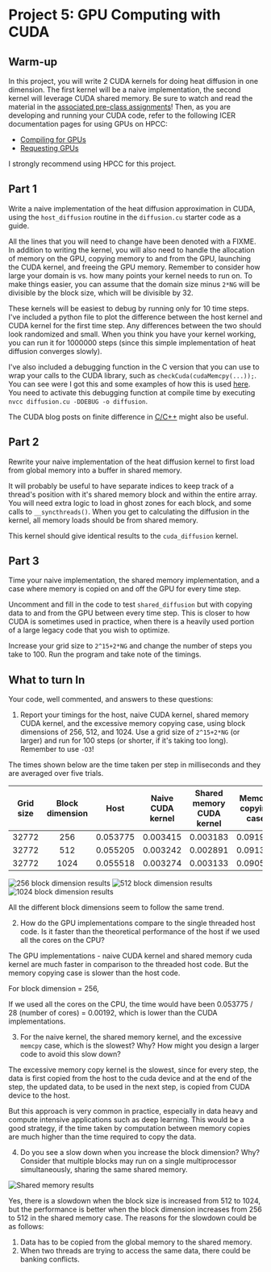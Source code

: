 # Project 5: GPU Computing with CUDA

## Warm-up

In this project,  you will write 2 CUDA kernels for doing heat diffusion in one
dimension. The first kernel will be a naive implementation, the second kernel
will leverage CUDA shared memory. Be sure to watch and read the material in the [associated pre-class assignments](../schedule.md)! Then, as you are developing and running your CUDA code, refer to the following ICER documentation pages for using GPUs on HPCC:

- [Compiling for GPUs](https://docs.icer.msu.edu/Compiling_for_GPUs/)
- [Requesting GPUs](https://docs.icer.msu.edu/Requesting_GPUs/)

I strongly recommend using HPCC for this project.

## Part 1

Write a naive implementation of the heat diffusion approximation in
CUDA, using the `host_diffusion` routine in the `diffusion.cu` starter code  as a guide.

All the lines that you will need to change have been denoted with a FIXME. In
addition to writing the kernel, you will also need to handle the allocation of
memory on the GPU, copying memory to and from the GPU, launching the CUDA
kernel, and freeing the GPU memory. Remember to consider how large your domain
is vs. how many points your kernel needs to run on. To make things easier, you
can assume that the domain size minus `2*NG` will be divisible by the block
size, which will be divisible by 32.

These kernels will be easiest to debug by running only for 10 time steps. I've
included a python file to plot the difference between the host kernel and CUDA
kernel for the first time step. Any differences between the two should look
randomized and small. When you think you have your kernel working, you can run
it for 1000000 steps (since this simple implementation of heat diffusion
converges slowly).

I've also included a debugging function in the C version that you can use to
wrap your calls to the CUDA library, such as `checkCuda(cudaMemcpy(...));`. You
can see were I got this and some examples of how this is used
[here](https://github.com/parallel-forall/code-samples/blob/master/series/cuda-cpp/finite-difference/finite-difference.cu).
You need to activate this debugging function at compile time by executing 
`nvcc diffusion.cu -DDEBUG -o diffusion`.

The CUDA blog posts on finite difference in
[C/C++](https://devblogs.nvidia.com/finite-difference-methods-cuda-cc-part-1/)
might also be useful.

## Part 2

Rewrite your naive implementation of the heat diffusion kernel to first load
from global memory into a buffer in shared memory.

It will probably be useful to have separate indices to keep track of a thread's
position with it's shared memory block and within the entire array. You will
need extra logic to load in ghost zones for each block, and some calls to
`__syncthreads()`. When you get to calculating the diffusion in the kernel, all
memory loads should be from shared memory.

This kernel should give identical results to the `cuda_diffusion` kernel.

## Part 3

Time your naive implementation, the shared memory implementation, and a case
where memory is copied on and off the GPU for every time step.

Uncomment and fill in the code to test `shared_diffusion` but with copying data
to and from the GPU between every time step. This is closer to how CUDA is
sometimes used in practice, when there is a heavily used portion of a large
legacy code that you wish to optimize.

Increase your grid size to `2^15+2*NG` and change the number of steps you take
to 100. Run the program and take note of the timings. 

## What to turn In

Your code, well commented, and answers to these questions:

1. Report your timings for the host, naive CUDA kernel, shared memory CUDA kernel,
and the excessive memory copying case, using block dimensions of 256, 512,
and 1024. Use a grid size of `2^15+2*NG` (or larger) and run for 100 steps (or
shorter, if it's taking too long). Remember to use `-O3`! 

The times shown below are the time taken per step in milliseconds and they are averaged over five trials.

| Grid size | Block dimension | Host | Naive CUDA kernel | Shared memory CUDA kernel | Memory copying case |
|:----------:|:----------:|:----------:|:----------:|:----------:|:----------:|
| 32772 | 256 | 0.053775 | 0.003415 | 0.003183 | 0.091907 |
| 32772 | 512 | 0.055205 | 0.003242 | 0.002891 | 0.091322 |
| 32772 | 1024 | 0.055518 | 0.003274 | 0.003133 | 0.090563 |

![256 block dimension results](256.png)
![512 block dimension results](512.png)
![1024 block dimension results](1024.png)

All the different block dimensions seem to follow the same trend.

2. How do the GPU implementations compare to the single threaded host code. Is it
faster than the theoretical performance of the host if we used all the cores on
the CPU?

The GPU implementations - naive CUDA kernel and shared memory cuda kernel are much faster in comparison to the threaded host code. But the memory copying case is slower than the host code.

For block dimension = 256,

If we used all the cores on the CPU, the time would have been 0.053775 / 28 (number of cores) = 0.00192, which is lower than the CUDA implementations.

3. For the naive kernel, the shared memory kernel, and the excessive `memcpy` case,
which is the slowest? Why? How might you design a larger code to avoid this slow down?

The excessive memory copy kernel is the slowest, since for every step, the data is first copied from the host to the cuda device and at the end of the step, the updated data, to be used in the next step, is copied from CUDA device to the host. 

But this approach is very common in practice, especially in data heavy and compute intensive applications such as deep learning. This would be a good strategy, if the time taken by computation between memory copies are much higher than the time required to copy the data.

4. Do you see a slow down when you increase the block dimension? Why? Consider
that multiple blocks may run on a single multiprocessor simultaneously, sharing
the same shared memory.

![Shared memory results](shared_memory.png)

Yes, there is a slowdown when the block size is increased from 512 to 1024, but the performance is better when the block dimension increases from 256 to 512 in the shared memory case. The reasons for the slowdown could be as follows:

1. Data has to be copied from the global memory to the shared memory.
2. When two threads are trying to access the same data, there could be banking conflicts.